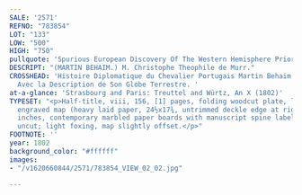 ```yaml
---
SALE: '2571'
REFNO: "783854"
LOT: "133"
LOW: "500"
HIGH: "750"
pullquote: 'Spurious European Discovery Of The Western Hemisphere Prior To Columbus. '
DESCRIPT: "(MARTIN BEHAIM.) M. Christophe Theophile de Murr."
CROSSHEAD: 'Histoire Diplomatique du Chevalier Portugais Martin Behaim de Nuremberg.
  Avec la Description de Son Globe Terrestre. '
at-a-glance: 'Strasbourg and Paris: Treuttel and Würtz, An X (1802)'
TYPESET: "<p>Half-title, viii, 156, [1] pages, folding woodcut plate, large folding
  engraved map (heavy laid paper, 24½x17¾, untrimmed deckle edge at right). 8vo, 9x5½
  inches, contemporary marbled paper boards with manuscript spine label, minor wear,
  uncut; light foxing, map slightly offset.</p>"
FOOTNOTE: ''
year: 1802
background_color: "#ffffff"
images:
- "/v1620660844/2571/783854_VIEW_02_02.jpg"

---
```

